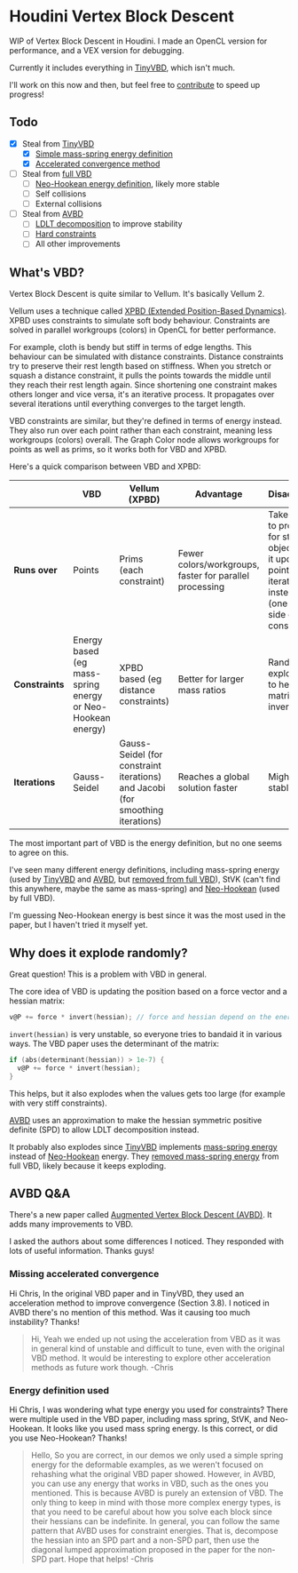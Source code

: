 # Houdini Vertex Block Descent

WIP of Vertex Block Descent in Houdini. I made an OpenCL version for performance, and a VEX version for debugging.

Currently it includes everything in [TinyVBD](https://github.com/AnkaChan/TinyVBD), which isn't much.

I'll work on this now and then, but feel free to [contribute](https://github.com/MysteryPancake/Houdini-VBD/pulls) to speed up progress!

## Todo
- [x] Steal from [TinyVBD](https://github.com/AnkaChan/TinyVBD)
  - [x] [Simple mass-spring energy definition](https://github.com/AnkaChan/TinyVBD/blob/main/main.cpp#L381)
  - [x] [Accelerated convergence method](https://graphics.cs.utah.edu/research/projects/vbd/vbd-siggraph2024.pdf)
- [ ] Steal from [full VBD](https://github.com/AnkaChan/Gaia)
  - [ ] [Neo-Hookean energy definition](https://github.com/AnkaChan/Gaia/blob/main/Simulator/Modules/VBD/VBD_NeoHookean.cpp), likely more stable
  - [ ] Self collisions
  - [ ] External collisions
- [ ] Steal from [AVBD](https://graphics.cs.utah.edu/research/projects/avbd/)
  - [ ] [LDLT decomposition](https://graphics.cs.utah.edu/research/projects/avbd/Augmented_VBD-SIGGRAPH25.pdf) to improve stability
  - [ ] [Hard constraints](https://graphics.cs.utah.edu/research/projects/avbd/Augmented_VBD-SIGGRAPH25.pdf)
  - [ ] All other improvements

## What's VBD?

Vertex Block Descent is quite similar to Vellum. It's basically Vellum 2.

Vellum uses a technique called [XPBD (Extended Position-Based Dynamics)](https://matthias-research.github.io/pages/publications/XPBD.pdf). XPBD uses constraints to simulate soft body behaviour. Constraints are solved in parallel workgroups (colors) in OpenCL for better performance.

For example, cloth is bendy but stiff in terms of edge lengths. This behaviour can be simulated with distance constraints. Distance constraints try to preserve their rest length based on stiffness. When you stretch or squash a distance constraint, it pulls the points towards the middle until they reach their rest length again. Since shortening one constraint makes others longer and vice versa, it's an iterative process. It propagates over several iterations until everything converges to the target length.

VBD constraints are similar, but they're defined in terms of energy instead. They also run over each point rather than each constraint, meaning less workgroups (colors) overall. The Graph Color node allows workgroups for points as well as prims, so it works both for VBD and XPBD.

Here's a quick comparison between VBD and XPBD:

|  | VBD | Vellum (XPBD) | Advantage | Disadvantage |
| --- | --- | --- | --- | --- |
| **Runs over** | Points | Prims (each constraint) | Fewer colors/workgroups, faster for parallel processing | Takes longer to propagate for stiff objects, since it updates 1 point per iteration instead of 2 (one on each side of the constraint) |
| **Constraints** | Energy based (eg mass-spring energy or Neo-Hookean energy) | XPBD based (eg distance constraints) | Better for larger mass ratios | Randomly explodes due to hessian matrix inversion |
| **Iterations** | Gauss-Seidel | Gauss-Seidel (for constraint iterations) and Jacobi (for smoothing iterations) | Reaches a global solution faster | Might be less stable |

The most important part of VBD is the energy definition, but no one seems to agree on this.

I've seen many different energy definitions, including mass-spring energy (used by [TinyVBD](https://github.com/AnkaChan/Gaia/blob/main/Simulator/Modules/VBD/VBD_MassSpring.cpp) and [AVBD](https://github.com/savant117/avbd-demo2d/blob/main/source/spring.cpp#L40), but [removed from full VBD](https://github.com/AnkaChan/Gaia/blob/main/Simulator/Modules/VBD/VBD_MassSpring.cpp)), StVK (can't find this anywhere, maybe the same as mass-spring) and [Neo-Hookean](https://github.com/AnkaChan/Gaia/blob/main/Simulator/Modules/VBD/VBD_NeoHookean.cpp) (used by full VBD).

I'm guessing Neo-Hookean energy is best since it was the most used in the paper, but I haven't tried it myself yet.

## Why does it explode randomly?
Great question! This is a problem with VBD in general.

The core idea of VBD is updating the position based on a force vector and a hessian matrix:
```c
v@P += force * invert(hessian); // force and hessian depend on the energy definition, eg mass-spring or Neo-Hookean
```

`invert(hessian)` is very unstable, so everyone tries to bandaid it in various ways. The VBD paper uses the determinant of the matrix:

```c
if (abs(determinant(hessian)) > 1e-7) {
  v@P += force * invert(hessian);
}
```

This helps, but it also explodes when the values gets too large (for example with very stiff constraints).

[AVBD](https://graphics.cs.utah.edu/research/projects/avbd/Augmented_VBD-SIGGRAPH25.pdf) uses an approximation to make the hessian symmetric positive definite (SPD) to allow LDLT decomposition instead.

It probably also explodes since [TinyVBD](https://github.com/AnkaChan/TinyVBD) implements [mass-spring energy](https://github.com/AnkaChan/Gaia/blob/main/Simulator/Modules/VBD/VBD_MassSpring.cpp) instead of [Neo-Hookean](https://github.com/AnkaChan/Gaia/blob/main/Simulator/Modules/VBD/VBD_NeoHookean.cpp) energy. They [removed mass-spring energy](https://github.com/AnkaChan/Gaia/blob/main/Simulator/Modules/VBD/VBD_MassSpring.cpp) from full VBD, likely because it keeps exploding.

## AVBD Q&A

There's a new paper called [Augmented Vertex Block Descent (AVBD)](https://graphics.cs.utah.edu/research/projects/avbd/Augmented_VBD-SIGGRAPH25.pdf). It adds many improvements to VBD.

I asked the authors about some differences I noticed. They responded with lots of useful information. Thanks guys!

### Missing accelerated convergence

Hi Chris, In the original VBD paper and in TinyVBD, they used an acceleration method to improve convergence (Section 3.8). I noticed in AVBD there's no mention of this method. Was it causing too much instability? Thanks!

> Hi,
> Yeah we ended up not using the acceleration from VBD as it was in general kind of unstable and difficult to tune, even with the original VBD method. It would be interesting to explore other acceleration methods as future work though.
> -Chris

### Energy definition used

Hi Chris, I was wondering what type energy you used for constraints? There were multiple used in the VBD paper, including mass spring, StVK, and Neo-Hookean. It looks like you used mass spring energy. Is this correct, or did you use Neo-Hookean? Thanks!

> Hello,
> So you are correct, in our demos we only used a simple spring energy for the deformable examples, as we weren't focused on rehashing what the original VBD paper showed. However, in AVBD, you can use any energy that works in VBD, such as the ones you mentioned. This is because AVBD is purely an extension of VBD. The only thing to keep in mind with those more complex energy types, is that you need to be careful about how you solve each block since their hessians can be indefinite. In general, you can follow the same pattern that AVBD uses for constraint energies. That is, decompose the hessian into an SPD part and a non-SPD part, then use the diagonal lumped approximation proposed in the paper for the non-SPD part.
> Hope that helps!
> -Chris
